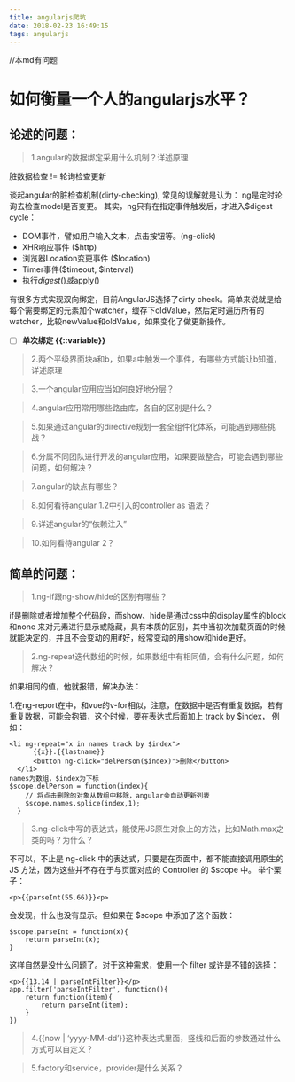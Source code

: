 ```yaml
---
title: angularjs爬坑
date: 2018-02-23 16:49:15
tags: angularjs
---
```


//本md有问题

# 如何衡量一个人的angularjs水平？
## 论述的问题：
>1.angular的数据绑定采用什么机制？详述原理

脏数据检查 != 轮询检查更新

谈起angular的脏检查机制(dirty-checking), 常见的误解就是认为： 
ng是定时轮询去检查model是否变更。
其实，ng只有在指定事件触发后，才进入$digest cycle：

- DOM事件，譬如用户输入文本，点击按钮等。(ng-click)
- XHR响应事件 ($http)
- 浏览器Location变更事件 ($location)
- Timer事件($timeout, $interval)
- 执行$digest()或$apply()

有很多方式实现双向绑定，目前AngularJS选择了dirty check。简单来说就是给每个需要绑定的元素加个watcher，缓存下oldValue，然后定时遍历所有的watcher，比较newValue和oldValue，如果变化了做更新操作。

- [ ] **单次绑定  {{::variable}}**

>2.两个平级界面块a和b，如果a中触发一个事件，有哪些方式能让b知道，详述原理

>3.一个angular应用应当如何良好地分层？

>4.angular应用常用哪些路由库，各自的区别是什么？

>5.如果通过angular的directive规划一套全组件化体系，可能遇到哪些挑战？

>6.分属不同团队进行开发的angular应用，如果要做整合，可能会遇到哪些问题，如何解决？

>7.angular的缺点有哪些？

>8.如何看待angular 1.2中引入的controller as 语法？

>9.详述angular的“依赖注入”

>10.如何看待angular 2？
## 简单的问题：
>1.ng-if跟ng-show/hide的区别有哪些？

if是删除或者增加整个代码段，而show、hide是通过css中的display属性的block和none
来对元素进行显示或隐藏，具有本质的区别，其中当初次加载页面的时候就能决定的，并且不会变动的用if好，经常变动的用show和hide更好。

>2.ng-repeat迭代数组的时候，如果数组中有相同值，会有什么问题，如何解决？

如果相同的值，他就报错，解决办法：

1.在ng-report在中，和vue的v-for相似，注意，在数据中是否有重复数据，若有重复数据，可能会抱错，这个时候，要在表达式后面加上 track by $index，
例如：


```
<li ng-repeat="x in names track by $index">
      {{x}}.{{lastname}} 
      <button ng-click="delPerson($index)">删除</button> 
  </li> 
names为数组，$index为下标
$scope.delPerson = function(index){
    // 将点击删除的对象从数组中移除，angular会自动更新列表
    $scope.names.splice(index,1);            
  }
```


>3.ng-click中写的表达式，能使用JS原生对象上的方法，比如Math.max之类的吗？为什么？

不可以，不止是 ng-click 中的表达式，只要是在页面中，都不能直接调用原生的 JS 方法，因为这些并不存在于与页面对应的 Controller 的 $scope 中。
举个栗子：

```
<p>{{parseInt(55.66)}}<p>
```

会发现，什么也没有显示。但如果在 $scope 中添加了这个函数：

```
$scope.parseInt = function(x){
    return parseInt(x);
}
```

这样自然是没什么问题了。对于这种需求，使用一个 filter 或许是不错的选择：

```
<p>{{13.14 | parseIntFilter}}</p>
app.filter('parseIntFilter', function(){
    return function(item){
        return parseInt(item);
    }
})
```


>4.{{now | ‘yyyy-MM-dd’}}这种表达式里面，竖线和后面的参数通过什么方式可以自定义？

>5.factory和service，provider是什么关系？